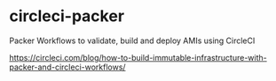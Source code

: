 # circleci-packer
Packer Workflows to validate, build and deploy AMIs using CircleCI

https://circleci.com/blog/how-to-build-immutable-infrastructure-with-packer-and-circleci-workflows/
